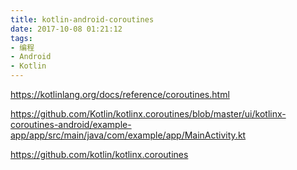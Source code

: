 ```yaml
---
title: kotlin-android-coroutines
date: 2017-10-08 01:21:12
tags:
- 编程
- Android
- Kotlin
---
```


https://kotlinlang.org/docs/reference/coroutines.html

https://github.com/Kotlin/kotlinx.coroutines/blob/master/ui/kotlinx-coroutines-android/example-app/app/src/main/java/com/example/app/MainActivity.kt

https://github.com/kotlin/kotlinx.coroutines